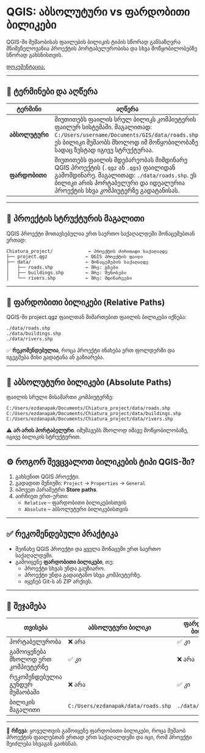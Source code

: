 
# QGIS: აბსოლუტური vs ფარდობითი ბილიკები

QGIS-ში მუშაობისას ფაილების ბილიკის ტიპის სწორად განსაზღვრა მნიშვნელოვანია პროექტის პორტაბელურობისა და სხვა მოწყობილობებზე სწორად გახსნისთვის.

[დოკუმენტაცია:](https://docs.qgis.org/3.40/en/docs/user_manual/introduction/project_files.html#handling-broken-file-paths)

---

## 🧾 ტერმინები და აღწერა

| ტერმინი       | აღწერა |
|---------------|--------|
| **აბსოლუტური** | მიუთითებს ფაილის სრულ ბილიკს კომპიუტერის ფაილურ სისტემაში. მაგალითად: `C:/Users/username/Documents/GIS/data/roads.shp`. ეს ბილიკი მუშაობს მხოლოდ იმ მოწყობილობაზე, სადაც ზუსტად იგივე სტრუქტურაა. |
| **ფარდობითი** | მიუთითებს ფაილის მდებარეობას მიმდინარე QGIS პროექტის (`.qgz` ან `.qgs`) ფაილიდან გამომდინარე. მაგალითად: `./data/roads.shp`. ეს ბილიკი არის პორტაბელური და იდეალურია პროექტის სხვა კომპიუტერზე გადატანისას. |

---

## 📁 პროექტის სტრუქტურის მაგალითი

QGIS პროექტი მოთავსებულია ერთ საერთო საქაღალდეში მონაცემებთან ერთად:

```
Chiatura_project/             ← პროექტის ძირითადი საქაღალდე
├── project.qgz              ← QGIS პროექტის ფაილი
├── data/                    ← მონაცემების საქაღალდე
│   ├── roads.shp            ← შრე: გზები
│   ├── buildings.shp        ← შრე: შენობები
│   └── rivers.shp           ← შრე: მდინარეები
```

---

## 📌 ფარდობითი ბილიკები (Relative Paths)

QGIS-ში project.qgz ფაილთან მიმართებით ფაილის ბილიკები იქნება:

```
./data/roads.shp
./data/buildings.shp
./data/rivers.shp
```

✅ **რეკომენდებულია**, როცა პროექტი ინახება ერთ ფოლდერში და იგეგმება მისი გადატანა ან გაზიარება.

---

## 📌 აბსოლუტური ბილიკები (Absolute Paths)

ფაილის სრული მისამართი კომპიუტერზე:

```
C:/Users/ezdanapak/Documents/Chiatura_project/data/roads.shp
C:/Users/ezdanapak/Documents/Chiatura_project/data/buildings.shp
C:/Users/ezdanapak/Documents/Chiatura_project/data/rivers.shp
```

⚠️ **არ არის პორტაბელური**. იმუშავებს მხოლოდ იმავე მოწყობილობაზე, იგივე ბილიკის სტრუქტურით.

---

## ⚙️ როგორ შევცვალოთ ბილიკების ტიპი QGIS-ში?

1. გახსენით QGIS პროექტი.
2. გადადით მენიუში: `Project` → `Properties` → `General`
3. იპოვეთ პარამეტრი **Store paths**.
4. აირჩიეთ ერთ-ერთი:
   - `Relative` – ფარდობითი ბილიკებისთვის
   - `Absolute` – აბსოლუტური ბილიკებისთვის

---

## ✅ რეკომენდებული პრაქტიკა

- შეინახე QGIS პროექტი და ყველა მონაცემი ერთ საერთო საქაღალდეში.
- გამოიყენე **ფარდობითი ბილიკები**, თუ:
  - პროექტი სხვას უნდა გაუზიარო.
  - პროექტი უნდა გადაიტანო სხვა კომპიუტერზე.
  - იყენებ Git-ს ან ZIP არქივს.

---

## 📝 შეჯამება

| თვისება             | აბსოლუტური ბილიკი                         | ფარდობითი ბილიკი                      |
|----------------------|--------------------------------------------|----------------------------------------|
| პორტაბელურობა         | ❌ არა                                      | ✅ კი                                   |
| გამოიყენება მხოლოდ ერთ კომპიუტერზე | ✅ კი                                   | ❌ არა                                  |
| რეკომენდებულია გუნდურ მუშაობაში | ❌ არა                                  | ✅ კი                                   |
| ბილიკის მაგალითი     | `C:/Users/ezdanapak/data/roads.shp`             | `./data/roads.shp`                     |

---

📌 **რჩევა**: ყოველთვის გამოიყენე ფარდობითი ბილიკები, როცა მუშაობ პროექტის ფაილებთან ერთად ერთ საქაღალდეში და იცი, რომ პროექტი შეიძლება სხვაგან გაიხსნას.
